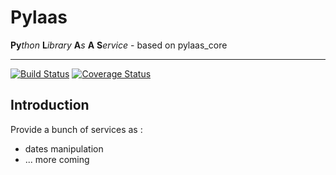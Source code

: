 Pylaas
======
 **Py***thon* **L***ibrary* **A***s* **A** **S***ervice* - based on pylaas_core

---------------
[![Build Status](https://travis-ci.org/Agi-dev/pylaas.svg?branch=master)](https://travis-ci.org/Agi-dev/pylaas)
[![Coverage Status](https://coveralls.io/repos/github/Agi-dev/pylaas/badge.svg?branch=master)](https://coveralls.io/github/Agi-dev/pylaas?branch=master)


## Introduction
Provide a bunch of services as :
- dates manipulation
- ... more coming
